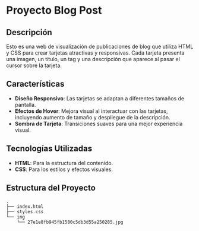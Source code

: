 # Proyecto Blog Post

## Descripción

Esto es una web de visualización de publicaciones de blog que utiliza HTML y CSS para crear tarjetas atractivas y responsivas. Cada tarjeta presenta una imagen, un título, un tag y una descripción que aparece al pasar el cursor sobre la tarjeta.

## Características

- **Diseño Responsivo**: Las tarjetas se adaptan a diferentes tamaños de pantalla.
- **Efectos de Hover**: Mejora visual al interactuar con las tarjetas, incluyendo aumento de tamaño y despliegue de la descripción.
- **Sombra de Tarjeta**: Transiciones suaves para una mejor experiencia visual.

## Tecnologías Utilizadas

- **HTML**: Para la estructura del contenido.
- **CSS**: Para los estilos y efectos visuales.

## Estructura del Proyecto

```plaintext
.
├── index.html
├── styles.css
└── img
    └── 27e1e8fb945fb1580c5db3d55a250285.jpg
